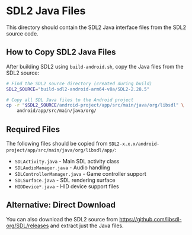 # SDL2 Java Files

This directory should contain the SDL2 Java interface files from the SDL2 source code.

## How to Copy SDL2 Java Files

After building SDL2 using `build-android.sh`, copy the Java files from the SDL2 source:

```bash
# Find the SDL2 source directory (created during build)
SDL2_SOURCE="build-sdl2-android-arm64-v8a/SDL2-2.28.5"

# Copy all SDL Java files to the Android project
cp -r "$SDL2_SOURCE/android-project/app/src/main/java/org/libsdl" \
    android/app/src/main/java/org/
```

## Required Files

The following files should be copied from `SDL2-x.x.x/android-project/app/src/main/java/org/libsdl/app/`:

- `SDLActivity.java` - Main SDL activity class
- `SDLAudioManager.java` - Audio handling
- `SDLControllerManager.java` - Game controller support
- `SDLSurface.java` - SDL rendering surface
- `HIDDevice*.java` - HID device support files

## Alternative: Direct Download

You can also download the SDL2 source from https://github.com/libsdl-org/SDL/releases and extract just the Java files.
